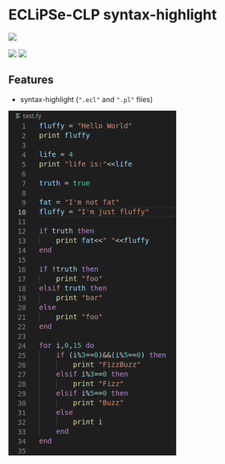 # ECLiPSe-CLP syntax-highlight

![](https://eclipseclp.org/eclipse_logo_blue.png)

![](https://img.shields.io/static/v1.svg?label=&message=ECLiPSe&color=00FFFF)
![](https://img.shields.io/static/v1.svg?label=CLP&message=Proramming&color=de65a1)



## Features

* syntax-highlight (`".ecl"` and `".pl"` files)

![](https://raw.githubusercontent.com/Matbabs/Fluffy/main/assets/code.png)